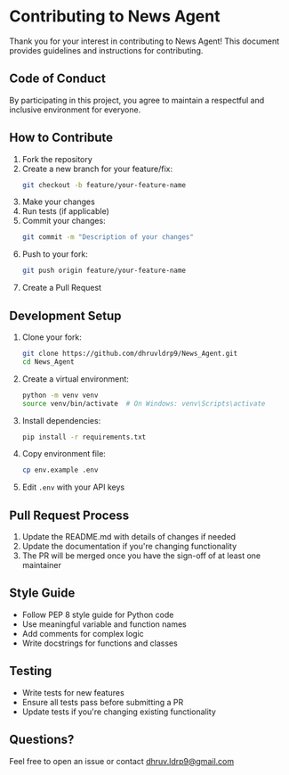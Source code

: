 # Contributing to News Agent

Thank you for your interest in contributing to News Agent! This document provides guidelines and instructions for contributing.

## Code of Conduct

By participating in this project, you agree to maintain a respectful and inclusive environment for everyone.

## How to Contribute

1. Fork the repository
2. Create a new branch for your feature/fix:
   ```bash
   git checkout -b feature/your-feature-name
   ```
3. Make your changes
4. Run tests (if applicable)
5. Commit your changes:
   ```bash
   git commit -m "Description of your changes"
   ```
6. Push to your fork:
   ```bash
   git push origin feature/your-feature-name
   ```
7. Create a Pull Request

## Development Setup

1. Clone your fork:
   ```bash
   git clone https://github.com/dhruvldrp9/News_Agent.git
   cd News_Agent
   ```

2. Create a virtual environment:
   ```bash
   python -m venv venv
   source venv/bin/activate  # On Windows: venv\Scripts\activate
   ```

3. Install dependencies:
   ```bash
   pip install -r requirements.txt
   ```

4. Copy environment file:
   ```bash
   cp env.example .env
   ```

5. Edit `.env` with your API keys

## Pull Request Process

1. Update the README.md with details of changes if needed
2. Update the documentation if you're changing functionality
3. The PR will be merged once you have the sign-off of at least one maintainer

## Style Guide

- Follow PEP 8 style guide for Python code
- Use meaningful variable and function names
- Add comments for complex logic
- Write docstrings for functions and classes

## Testing

- Write tests for new features
- Ensure all tests pass before submitting a PR
- Update tests if you're changing existing functionality

## Questions?

Feel free to open an issue or contact dhruv.ldrp9@gmail.com 